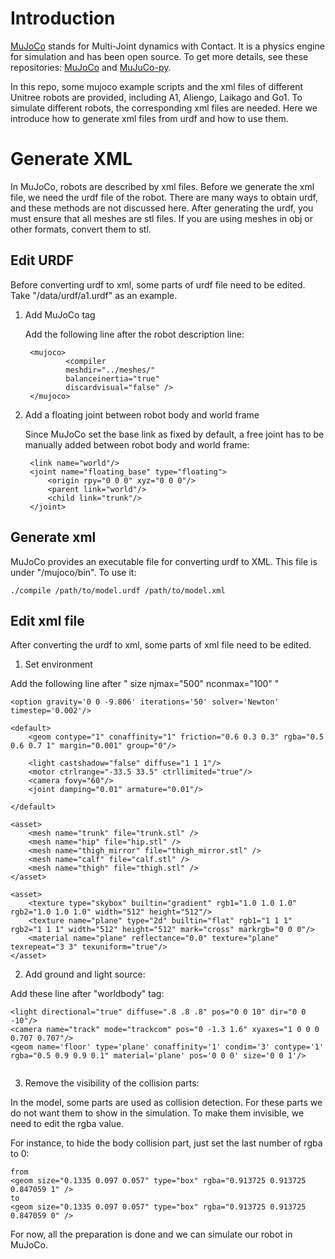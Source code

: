# Introduction
[MuJoCo](https://mujoco.org/) stands for Multi-Joint dynamics with Contact. It is a physics engine for simulation and has been open source. To get more details, see these repositories: [MuJoCo](https://github.com/deepmind/mujoco) and [MuJuCo-py](https://github.com/openai/mujoco-py).

In this repo, some mujoco example scripts and the xml files of different Unitree robots are provided, including A1, Aliengo, Laikago and Go1. To simulate different robots, the corresponding xml files are needed. Here we introduce how to generate xml files from urdf and how to use them.

# Generate XML
In MuJoCo, robots are described by xml files. Before we generate the xml file, we need the urdf file of the robot. There are many ways to obtain urdf, and these methods are not discussed here. After generating the urdf, you must ensure that all meshes are stl files. If you are using meshes in obj or other formats, convert them to stl. 

## Edit URDF
Before converting urdf to xml, some parts of urdf file need to be edited. Take "/data/urdf/a1.urdf" as an example.

1. Add MuJoCo tag
   
   Add the following line after the robot description line:
   ```
    <mujoco>
            <compiler 
            meshdir="../meshes/" 
            balanceinertia="true" 
            discardvisual="false" />
    </mujoco>
   ```

2. Add a floating joint between robot body and world frame
   
   Since MuJoCo set the base link as fixed by default, a free joint has to be manually added between robot body and world frame:
   ```
    <link name="world"/>
    <joint name="floating_base" type="floating">
        <origin rpy="0 0 0" xyz="0 0 0"/>
        <parent link="world"/>
        <child link="trunk"/>
    </joint>
    ```

## Generate xml
MuJoCo provides an executable file for converting urdf to XML. This file is under "/mujoco/bin". To use it:
```
./compile /path/to/model.urdf /path/to/model.xml
```

## Edit xml file
After converting the urdf to xml, some parts of xml file need to be edited.

1. Set environment

Add the following line after " size njmax="500" nconmax="100" "

```
<option gravity='0 0 -9.806' iterations='50' solver='Newton' timestep='0.002'/>

<default>
    <geom contype="1" conaffinity="1" friction="0.6 0.3 0.3" rgba="0.5 0.6 0.7 1" margin="0.001" group="0"/>

    <light castshadow="false" diffuse="1 1 1"/>
    <motor ctrlrange="-33.5 33.5" ctrllimited="true"/>
    <camera fovy="60"/>
    <joint damping="0.01" armature="0.01"/>

</default>

<asset>
    <mesh name="trunk" file="trunk.stl" />
    <mesh name="hip" file="hip.stl" />
    <mesh name="thigh_mirror" file="thigh_mirror.stl" />
    <mesh name="calf" file="calf.stl" />
    <mesh name="thigh" file="thigh.stl" />
</asset>

<asset>
    <texture type="skybox" builtin="gradient" rgb1="1.0 1.0 1.0" rgb2="1.0 1.0 1.0" width="512" height="512"/>
    <texture name="plane" type="2d" builtin="flat" rgb1="1 1 1" rgb2="1 1 1" width="512" height="512" mark="cross" markrgb="0 0 0"/>
    <material name="plane" reflectance="0.0" texture="plane" texrepeat="3 3" texuniform="true"/>
</asset>
```

2. Add ground and light source:

Add these line after "worldbody" tag:
```
<light directional="true" diffuse=".8 .8 .8" pos="0 0 10" dir="0 0 -10"/>
<camera name="track" mode="trackcom" pos="0 -1.3 1.6" xyaxes="1 0 0 0 0.707 0.707"/>
<geom name='floor' type='plane' conaffinity='1' condim='3' contype='1' rgba="0.5 0.9 0.9 0.1" material='plane' pos='0 0 0' size='0 0 1'/>
    
```

3. Remove the visibility of the collision parts:

In the model, some parts are used as collision detection. For these parts we do not want them to show in the simulation. To make them invisible, we need to edit the rgba value.

For instance, to hide the body collision part, just set the last number of rgba to 0:
```
from
<geom size="0.1335 0.097 0.057" type="box" rgba="0.913725 0.913725 0.847059 1" />
to
<geom size="0.1335 0.097 0.057" type="box" rgba="0.913725 0.913725 0.847059 0" />
```

For now, all the preparation is done and we can simulate our robot in MuJoCo.
